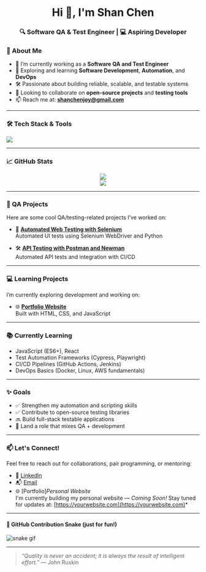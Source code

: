 <h1 align="center">Hi 👋, I'm Shan Chen</h1>
<h3 align="center">🔍 Software QA & Test Engineer | 💻 Aspiring Developer</h3>


### 👸 About Me

- 🧪 I’m currently working as a **Software QA and Test Engineer**
- 🌱 Exploring and learning **Software Development**, **Automation**, and **DevOps**
- 🛠️ Passionate about building reliable, scalable, and testable systems
- 🤝 Looking to collaborate on **open-source projects** and **testing tools**
- 📫 Reach me at: **shanchenjoy@gmail.com**

---

### 🛠️ Tech Stack & Tools

<p align="left">
  <img src="https://skillicons.dev/icons?i=selenium,python,C#,java,js,html,css,git,github,vsCode,postman,jira" />
</p>

---

### 📈 GitHub Stats

<p align="center">
  <img src="https://github-readme-stats.vercel.app/api?username=yourusername&show_icons=true&theme=github_dark" />
  <br />
  <img src="https://github-readme-streak-stats.herokuapp.com/?user=yourusername&theme=github-dark-blue" />
</p>

---

### 🧪 QA Projects

Here are some cool QA/testing-related projects I’ve worked on:

- 🧰 [**Automated Web Testing with Selenium**](https://github.com/yourusername/selenium-web-tests)  
  Automated UI tests using Selenium WebDriver and Python

- 🛠️ [**API Testing with Postman and Newman**](https://github.com/yourusername/api-tests)  
  Automated API tests and integration with CI/CD

---

### 💻 Learning Projects

I’m currently exploring development and working on:

- 🌐 [**Portfolio Website**](https://github.com/yourusername/portfolio-site)  
  Built with HTML, CSS, and JavaScript
  
---

### 📚 Currently Learning

- JavaScript (ES6+), React
- Test Automation Frameworks (Cypress, Playwright)
- CI/CD Pipelines (GitHub Actions, Jenkins)
- DevOps Basics (Docker, Linux, AWS fundamentals)

---

### ✨ Goals

- ✅ Strengthen my automation and scripting skills  
- ✅ Contribute to open-source testing libraries  
- 🔜 Build full-stack testable applications  
- 🎯 Land a role that mixes QA + development

---

### 📫 Let's Connect!

Feel free to reach out for collaborations, pair programming, or mentoring:

- 💼 [LinkedIn](https://linkedin.com/in/yourprofile)  
- 📬 [Email](shanchenjoy@gmail.com)  
- 🌐 [Portfolio]*Personal Website*  
I'm currently building my personal website — *Coming Soon!*
Stay tuned for updates at: [https://yourwebsite.com](https://yourwebsite.com)*

---

#### 🐍 GitHub Contribution Snake (just for fun!)

![snake gif](https://github.com/yourusername/yourusername/blob/output/github-contribution-grid-snake.svg)

---

> *“Quality is never an accident; it is always the result of intelligent effort.”* — John Ruskin
